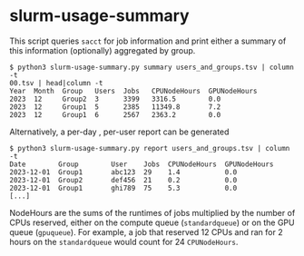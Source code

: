 # slurm-usage-summary

This script queries `sacct` for job information and print either a summary of this information (optionally) aggregated by group.

```console
$ python3 slurm-usage-summary.py summary users_and_groups.tsv | column -t
00.tsv | head|column -t
Year  Month  Group   Users  Jobs   CPUNodeHours  GPUNodeHours
2023  12     Group2  3      3399   3316.5        0.0
2023  12     Group1  5      2385   11349.8       7.2
2023  12     Group1  6      2567   2363.2        0.0
```

Alternatively, a per-day , per-user report can be generated

```console
$ python3 slurm-usage-summary.py report users_and_groups.tsv | column -t
Date        Group        User    Jobs  CPUNodeHours  GPUNodeHours
2023-12-01  Group1       abc123  29    1.4           0.0
2023-12-01  Group2       def456  21    0.2           0.0
2023-12-01  Group1       ghi789  75    5.3           0.0
[...]
```

NodeHours are the sums of the runtimes of jobs multiplied by the number of CPUs reserved, either on the compute queue (`standardqueue`) or on the GPU queue (`gpuqueue`). For example, a job that reserved 12 CPUs and ran for 2 hours on the `standardqueue` would count for 24 `CPUNodeHours`.
